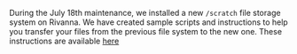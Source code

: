 During the July 18th maintenance, we installed a new `/scratch` file storage system on Rivanna. We have created sample scripts and instructions to help you transfer your files from the previous file system to the new one. These instructions are available [here](https://www.rc.virginia.edu/2023/07/rivanna-maintenance-july-18-2023/) 

